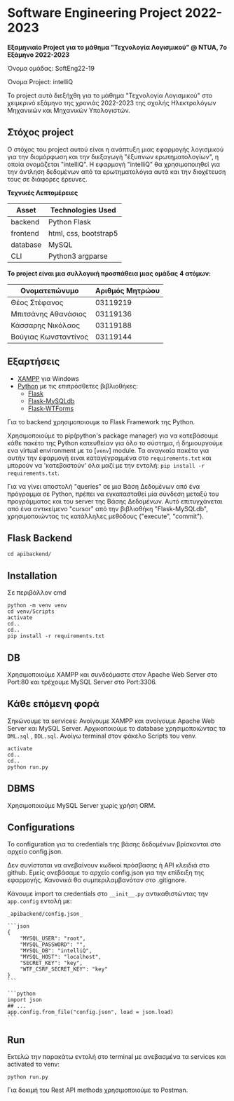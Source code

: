 # Software Engineering Project 2022-2023

**Εξαμηνιαίο Project για το μάθημα "Τεχνολογία Λογισμικού" @ NTUA, 7ο Εξάμηνο 2022-2023**

Όνομα ομάδας: SoftEng22-19

Όνομα Project: intelliQ


Το project αυτό διεξήχθη για το μάθημα "Τεχνολογία Λογισμικού" στο χειμερινό εξάμηνο της χρονιάς 2022-2023 της σχολής Ηλεκτρολόγων Μηχανικών και Μηχανικών Υπολογιστών.



## Στόχος project

Ο στόχος του project αυτού είναι η ανάπτυξη μιας εφαρμογής λογισμικού για την διομόρφωση και την διεξαγωγή "έξυπνων ερωτηματολογίων", η οποία ονομάζεται "intelliQ". Η εφαρμογή "intelliQ" θα χρησιμοποιηθεί για την άντληση δεδομένων από τα ερωτηματολόγια αυτά και την διοχέτευση τους σε διάφορες έρευνες.



**Τεχνικές Λεπτομέρειες** 

| Asset | Technologies Used |
| ----- | ----------- |
| backend | Python Flask |
| frontend | html, css, bootstrap5 |
| database | MySQL |
| CLI | Python3 argparse |



**Το project είναι μια συλλογική προσπάθεια μιας ομάδας 4 ατόμων:** 


| Ονοματεπώνυμο | Αριθμός Μητρώου
| ----- | -----
| Θέος Στέφανος | 03119219
| Μπιτσάνης Αθανάσιος | 03119136
| Κάσσαρης Νικόλαος | 03119188
| Βούγιας Κωνσταντίνος | 03119144

## Εξαρτήσεις

 - [XAMPP](https://www.apachefriends.org/download.html) για Windows
 - [Python](https://www.python.org/downloads/) με τις επιπρόσθετες βιβλιοθήκες:
    - [Flask](https://flask.palletsprojects.com/en/2.0.x/)
    - [Flask-MySQLdb](https://flask-mysqldb.readthedocs.io/en/latest/)
    - [Flask-WTForms](https://flask-wtf.readthedocs.io/en/1.0.x/)

Για το backend χρησιμοποιoυμε το Flask Framework της Python.

Χρησιμοποιoύμε το pip(python's package manager) για να κατεβάσουμε κάθε πακέτο της Python κατευθείαν για όλο το σύστημα, ή δημιουργούμε ενα virtual environment με το [`venv`] module.
Τα αναγκαία πακέτα για αυτήν την εφαρμογή ειναι καταγεγραμμένα στο `requirements.txt` και μπορούν να 'κατεβαστούν' όλα μαζί με την εντολή: `pip install -r requirements.txt`.

Για να γίνει αποστολή "queries" σε μια Βάση Δεδομένων από ένα πρόγραμμα σε Python, πρέπει να εγκατασταθεί μία σύνδεση μεταξύ του προγράμματος και του server της Βάσης Δεδομένων. Αυτό επιτυγχάνεται από ένα αντικείμενο "cursor" από την βιβλιοθήκη "Flask-MySQLdb", χρησιμοποιώντας τις κατάλληλες μεθόδους ("execute", "commit").

## Flask Backend
`cd apibackend/`
 
## Installation
 Σε περιβάλλον cmd
 ```
 python -m venv venv
 cd venv/Scripts
 activate
 cd..
 cd..
 pip install -r requirements.txt
```
 
## DB
Χρησιμοποιούμε XAMPP και συνδεόμαστε στον Apache Web Server στο Port:80 και τρέχουμε MySQL Server στο Port:3306.
 
## Κάθε επόμενη φορά
Σηκώνουμε τα services: Ανοίγουμε XAMPP και ανοίγουμε Apache Web Server και MySQL Server.
Αρχικοποιούμε το database χρησιμοποιώντας τα `DML.sql` , `DDL.sql`.
Ανοίγω terminal στον φάκελο Scripts του venv. 
```
activate
cd..
cd..
python run.py
```
## DBMS
Χρησιμοποιούμε MySQL Server χωρίς χρήση ORM. 

## Configurations

To configuration για τα credentials της βάσης δεδομένων βρίσκονται στο αρχείο config.json.

Δεν συνίσταται να ανεβαίνουν κωδικοί πρόσβασης ή API κλειδιά στο github. Εμείς ανεβάσαμε το αρχείο config.json για την επίδειξη της εφαρμογής. Κανονικά θα συμπεριλαμβανόταν στο .gitignore.

Κάνουμε import τα credentials στο `__init__.py` αντικαθιστώντας την `app.config` εντολή με:

    _apibackend/config.json_
    
    ```json
    {
        "MYSQL_USER": "root",
        "MYSQL_PASSWORD": "",
        "MYSQL_DB": "intelliQ",
        "MYSQL_HOST": "localhost",
        "SECRET_KEY": "key",
        "WTF_CSRF_SECRET_KEY": "key"
    }
    ```
   
    ```python
    import json
    ## ...
    app.config.from_file("config.json", load = json.load)
    ```

## Run
Εκτελώ την παρακάτω εντολή στο terminal με ανεβασμένα τα services και activated το venv:

```python run.py```

Για δοκιμή του Rest API methods χρησιμοποιούμε το Postman.
